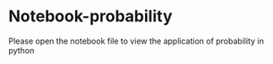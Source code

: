 # Notebook-probability
Please open the notebook file to view the application of probability in python 
